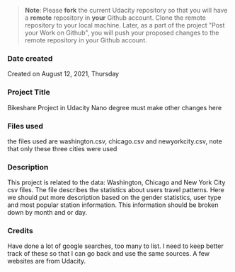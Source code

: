 >**Note**: Please **fork** the current Udacity repository so that you will have a **remote** repository in **your** Github account. Clone the remote repository to your local machine. Later, as a part of the project "Post your Work on Github", you will push your proposed changes to the remote repository in your Github account.

### Date created
Created on August 12, 2021, Thursday

### Project Title
Bikeshare Project in Udacity Nano degree must make other changes here


### Files used
the files used are washington.csv, chicago.csv and newyorkcity.csv, note that only these three cities were used

### Description
This project is related to the data: Washington, Chicago and New York City csv files. The file describes the statistics about users travel patterns.  Here we should put more description based on the gender statistics, user type and most popular station information.  This information should be broken down by month and or day.


### Credits
Have done a lot of google searches, too many to list.   I need to keep better track of these so that I can go back and use the same sources.  A few websites are from Udacity. 
